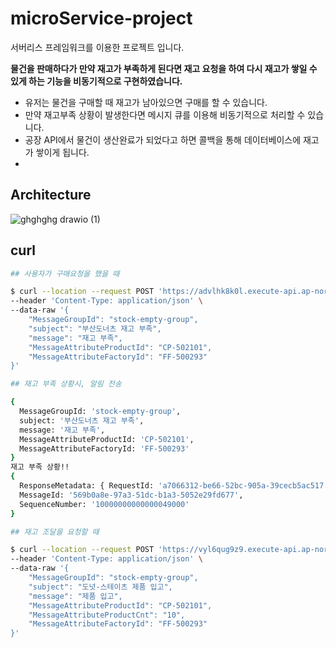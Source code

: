 # microService-project
서버리스 프레임워크를 이용한 프로젝트 입니다.

**물건을 판매하다가 만약 재고가 부족하게 된다면 재고 요청을 하여 다시 재고가 쌓일 수 있게 하는 기능을 비동기적으로 구현하였습니다.**

- 유저는 물건을 구매할 때 재고가 남아있으면 구매를 할 수 있습니다.
- 만약 재고부족 상황이 발생한다면 메시지 큐를 이용해 비동기적으로 처리할 수 있습니다.
- 공장 API에서 물건이 생산완료가 되었다고 하면 콜백을 통해 데이터베이스에 재고가 쌓이게 됩니다.
- 
## Architecture
![ghghghg drawio (1)](https://user-images.githubusercontent.com/97237728/175244334-1b833246-4670-4f92-8c9b-e8b586a0f146.png)

## curl
```bash
## 사용자가 구매요청을 했을 때

$ curl --location --request POST 'https://advlhk8k0l.execute-api.ap-northeast-2.amazonaws.com/send' \ 
--header 'Content-Type: application/json' \
--data-raw '{
    "MessageGroupId": "stock-empty-group",
    "subject": "부산도너츠 재고 부족",
    "message": "재고 부족",  
    "MessageAttributeProductId": "CP-502101", 
    "MessageAttributeFactoryId": "FF-500293"
}'
```

```bash
## 재고 부족 상황시, 알림 전송

{
  MessageGroupId: 'stock-empty-group',
  subject: '부산도너츠 재고 부족',
  message: '재고 부족',
  MessageAttributeProductId: 'CP-502101',
  MessageAttributeFactoryId: 'FF-500293'
}
재고 부족 상황!!
{
  ResponseMetadata: { RequestId: 'a7066312-be66-52bc-905a-39cecb5ac517' },
  MessageId: '569b0a8e-97a3-51dc-b1a3-5052e29fd677',
  SequenceNumber: '10000000000000049000'
}
```

```bash
## 재고 조달을 요청할 때

$ curl --location --request POST 'https://vyl6qug9z9.execute-api.ap-northeast-2.amazonaws.com/send' \
--header 'Content-Type: application/json' \
--data-raw '{
    "MessageGroupId": "stock-empty-group",
    "subject": "도넛-스테이츠 제품 입고",
    "message": "제품 입고",
    "MessageAttributeProductId": "CP-502101",
    "MessageAttributeProductCnt": "10",
    "MessageAttributeFactoryId": "FF-500293"
}'
```
